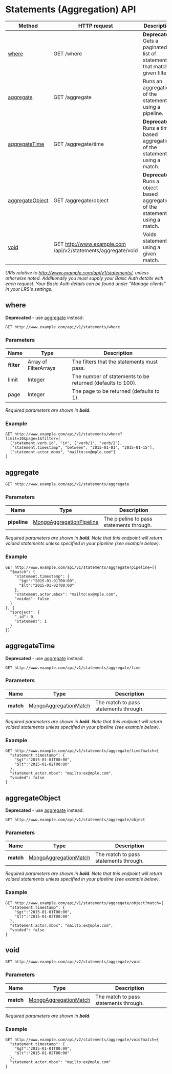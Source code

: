---
---

# Statements (Aggregation) API

Method | HTTP request | Description
--- | --- | ---
[where](#where) | GET /where | **Deprecated.** Gets a paginated list of statements that match given filters.
[aggregate](#aggregate) | GET /aggregate | Runs an aggregation of the statements using a pipeline.
[aggregateTime](#aggregatetime) | GET /aggregate/time | **Deprecated.** Runs a time based aggregation of the statements using a match.
[aggregateObject](#aggregateobject) | GET /aggregate/object | **Deprecated.** Runs a object based aggregation of the statements using a match.
[void](#void) | GET http://www.example.com /api/v2/statements/aggregate/void | Voids statements using a given match.

*URIs relative to http://www.example.com/api/v1/statements/, unless otherwise noted. Additionally you must supply your Basic Auth details with each request. Your Basic Auth details can be found under "Manage clients" in your LRS's settings.*

## where
**Deprecated** - use [aggregate](#aggregate) instead.

```
GET http://www.example.com/api/v1/statements/where
```

### Parameters

Name | Type | Description
--- | --- | ---
**filter** | Array of FilterArrays | The filters that the statements must pass.
limit | Integer | The number of statements to be returned (defaults to 100).
page | Integer | The page to be returned (defaults to 1).

*Required parameters are shown in __bold__.*

### Example

    GET http://www.example.com/api/v1/statements/where?limit=10&page=1&filter=[
      ["statement.verb.id", "in", ["verb/1", "verb/2"],
      ["statement.timestamp", "between", "2015-01-01", "2015-01-15"],
      ["statement.actor.mbox", "mailto:ex@mple.com"]
    ]

## aggregate
```
GET http://www.example.com/api/v1/statements/aggregate
```

### Parameters

Name | Type | Description
--- | --- | ---
**pipeline** | [MongoAggregationPipeline](http://docs.mongodb.org/manual/core/aggregation-pipeline/) | The pipeline to pass  statements through.

*Required parameters are shown in __bold__. Note that this endpoint will return voided statements unless specified in your pipeline (see example below).*

### Example

    GET http://www.example.com/api/v1/statements/aggregate?pipeline=[{
      "$match": {
        "statement.timestamp": {
          "$gt":"2015-01-01T00:00",
          "$lt":"2015-01-02T00:00"
        },
        "statement.actor.mbox": "mailto:ex@mple.com",
        "voided": false
      }
    }, {
      "$project": {
        "_id": 0,
        "statement": 1
      }
    }]

## aggregateTime
**Deprecated** - use [aggregate](#aggregate) instead.

```
GET http://www.example.com/api/v1/statements/aggregate/time
```

### Parameters

Name | Type | Description
--- | --- | ---
**match** | [MongoAggregationMatch](http://docs.mongodb.org/manual/reference/operator/aggregation/match/) | The match to pass statements through.

*Required parameters are shown in __bold__. Note that this endpoint will return voided statements unless specified in your pipeline (see example below).*

### Example

    GET http://www.example.com/api/v1/statements/aggregate/time?match={
      "statement.timestamp": {
        "$gt":"2015-01-01T00:00",
        "$lt":"2015-01-02T00:00"
      },
      "statement.actor.mbox": "mailto:ex@mple.com",
      "voided": false
    }


## aggregateObject
**Deprecated** - use [aggregate](#aggregate) instead.

```
GET http://www.example.com/api/v1/statements/aggregate/object
```

### Parameters

Name | Type | Description
--- | --- | ---
**match** | [MongoAggregationMatch](http://docs.mongodb.org/manual/reference/operator/aggregation/match/) | The match to pass statements through.

*Required parameters are shown in __bold__. Note that this endpoint will return voided statements unless specified in your pipeline (see example below).*

### Example

    GET http://www.example.com/api/v1/statements/aggregate/object?match={
      "statement.timestamp": {
        "$gt":"2015-01-01T00:00",
        "$lt":"2015-01-02T00:00"
      },
      "statement.actor.mbox": "mailto:ex@mple.com",
      "voided": false
    }


## void
```
GET http://www.example.com/api/v2/statements/aggregate/void
```

### Parameters

Name | Type | Description
--- | --- | ---
**match** | [MongoAggregationMatch](http://docs.mongodb.org/manual/reference/operator/aggregation/match/) | The match to pass statements through.

*Required parameters are shown in __bold__.*

### Example

    GET http://www.example.com/api/v2/statements/aggregate/void?match={
      "statement.timestamp": {
        "$gt":"2015-01-01T00:00",
        "$lt":"2015-01-02T00:00"
      },
      "statement.actor.mbox": "mailto:ex@mple.com"
    }
